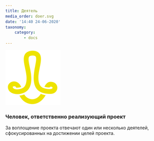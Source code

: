 ```yaml
---
title: Деятель
media_order: doer.svg
date: '14:40 24-06-2020'
taxonomy:
    category:
        - docs
---
```


![](doer.svg?resize=300,300)

### Человек, ответственно реализующий проект

За воплощение проекта отвечают один или несколько деятелей, сфокусированных на достижении целей проекта. 
